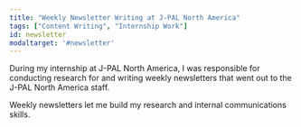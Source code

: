 ```yaml
---
title: "Weekly Newsletter Writing at J-PAL North America"
tags: ["Content Writing", "Internship Work"]
id: newsletter
modaltarget: '#newsletter'
---
```

During my internship at J-PAL North America, I was responsible for conducting research for and writing weekly newsletters that went out to the J-PAL North America staff.

Weekly newsletters let me build my research and internal communications skills.
